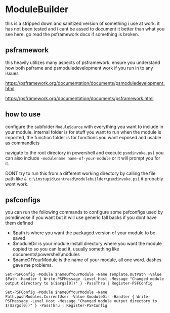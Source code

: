 # ModuleBuilder

this is a stripped down and sanitized version of something i use at work. it has not been tested and i cant be assed to document it better than what you see here. go read the psframework docs if something is broken.

## psframework
this heavily utilizes many aspects of psframework. ensure you understand how both psframe and psmoduledevelopment work if you run in to any issues

<https://psframework.org/documentation/documents/psmoduledevelopment.html>

<https://psframework.org/documentation/documents/psframework.html>

## how to use
configure the subfolder `ModuleSource` with everything you want to include in your module. internal folder is for stuff you want to run when the module is imported, the function folder is for functions you want exposed and usable as commandlets

navigate to the root directory in powershell and execute `psmdinvoke.ps1` you can also include `-modulename name-of-your-module` or it will prompt you for it. 

DONT try to run this from a different working directory by calling the file path like `& c:\imstupid\cantread\modulebuilder\psmdinvoke.ps1` it probably wont work.

## psfconfigs
you can run the following commands to configure some psfconfigs used by psmdinvoke if you want but it will use generic fall backs if you dont have them defined
- $path is where you want the packaged version of your module to be saved
- $moduleDir is your module install directory where you want the module copied to so you can load it, usually something like documents\powershell\modules
- $nameOfYourModule is the name of your module, all one word. dashes gave me problems.
 
`Set-PSFConfig -Module $nameOfYourModule -Name Template.OutPath -Value $Path -Handler { Write-PSFMessage -Level Host -Message "Changed module output directory to $($args[0])" } -PassThru | Register-PSFConfig`

`Set-PSFConfig -Module $nameOfYourModule -Name Path.pwshModules.CurrentUser -Value $moduleDir -Handler { Write-PSFMessage -Level Host -Message "Changed module output directory to $($args[0])" } -PassThru | Register-PSFConfig`




